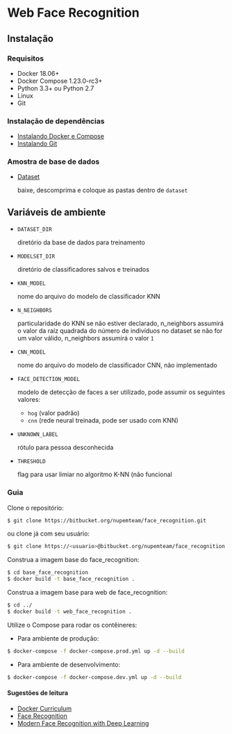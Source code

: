 # Web Face Recognition

## Instalação

### Requisitos
  * Docker 18.06+
  * Docker Compose 1.23.0-rc3+
  * Python 3.3+ ou Python 2.7
  * Linux
  * Git

### Instalação de dependências
  * [Instalando Docker e Compose](https://gist.github.com/pedrohenriquebr/5c0676e74ade52d1e8ae676835dccb08)
  * [Instalando Git](https://git-scm.com/book/pt-br/v1/Primeiros-passos-Instalando-Git)


### Amostra de base de dados
  * [Dataset](https://drive.google.com/drive/folders/1QcVSeMT2tGXO-oMZkyBhuDGqBgmXRBmh?usp=sharing)
  
    baixe, descomprima e coloque as pastas dentro de `dataset`

## Variáveis de ambiente 
  
  * `DATASET_DIR` 
  
    diretório da base de dados para treinamento

  * `MODELSET_DIR` 
  
    diretório de classificadores salvos e treinados

  * `KNN_MODEL` 
  
    nome do arquivo do modelo de classificador KNN 
    
  * `N_NEIGHBORS`
  
    particularidade do KNN se não estiver declarado, n_neighbors assumirá o 
    valor da raíz quadrada do número de indivíduos no dataset
se não for um valor válido, n_neighbors assumirá
o valor `1` 

  * `CNN_MODEL`
    
    nome do arquivo do modelo de classificador CNN, não implementado

  * `FACE_DETECTION_MODEL`
  
    modelo de detecção de faces a ser utilizado, pode assumir os seguintes valores:
    - `hog` (valor padrão)
    - `cnn` (rede neural treinada, pode ser usado com KNN)

  * `UNKNOWN_LABEL`
  
    rótulo para pessoa desconhecida

  * `THRESHOLD`

    flag para usar limiar no algoritmo K-NN (não funcional

### Guia
Clone o repositório: 
```bash 
$ git clone https://bitbucket.org/nupemteam/face_recognition.git
```
ou clone já com seu usuário:
```bash
$ git clone https://<usuario>@bitbucket.org/nupemteam/face_recognition.git
```
Construa a imagem base do face_recognition:
```bash
$ cd base_face_recognition
$ docker build -t base_face_recognition .
```

Construa a imagem base para web de face_recognition:
```bash
$ cd ../
$ docker build -t web_face_recognition . 
```

Utilize o Compose para rodar os contêineres:
* Para ambiente de produção:
```bash
$ docker-compose -f docker-compose.prod.yml up -d --build 
```
* Para ambiente de desenvolvimento:
```bash
$ docker-compose -f docker-compose.dev.yml up -d --build 
```

#### Sugestões de leitura
* [Docker Curriculum](https://docker-curriculum.com/)
* [Face Recognition](https://github.com/ageitgey/face_recognition)
* [Modern Face Recognition with Deep Learning](https://medium.com/@ageitgey/machine-learning-is-fun-part-4-modern-face-recognition-with-deep-learning-c3cffc121d78)
  

